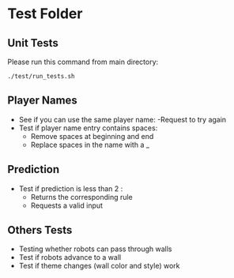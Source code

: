 # Test Folder

## Unit Tests
Please run this command from main directory:
```
./test/run_tests.sh
```

## Player Names
- See if you can use the same player name: 
    -Request to try again
- Test if player name entry contains spaces:
    - Remove spaces at beginning and end
    - Replace spaces in the name with a _

## Prediction
- Test if prediction is less than 2 :
    - Returns the corresponding rule
    - Requests a valid input

## Others Tests
- Testing whether robots can pass through walls
- Test if robots advance to a wall
- Test if theme changes (wall color and style) work